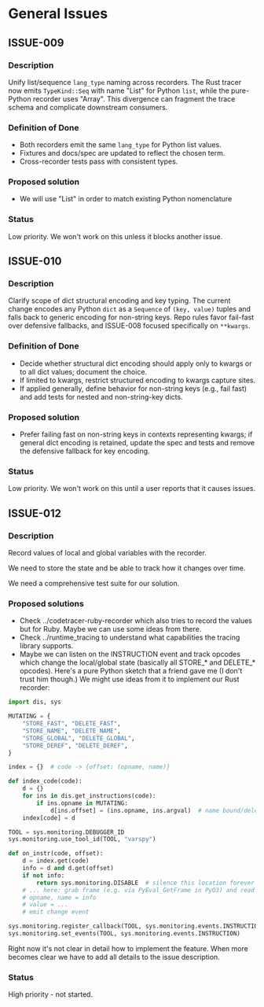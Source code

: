 # General Issues

## ISSUE-009
### Description
Unify list/sequence `lang_type` naming across recorders. The Rust tracer now
emits `TypeKind::Seq` with name "List" for Python `list`, while the
pure-Python recorder uses "Array". This divergence can fragment the trace
schema and complicate downstream consumers.

### Definition of Done
- Both recorders emit the same `lang_type` for Python list values.
- Fixtures and docs/spec are updated to reflect the chosen term.
- Cross-recorder tests pass with consistent types.

### Proposed solution
- We will use "List" in order to match existing Python nomenclature

### Status
Low priority. We won't work on this unless it blocks another issue.


## ISSUE-010
### Description
Clarify scope of dict structural encoding and key typing. The current change
encodes any Python `dict` as a `Sequence` of `(key, value)` tuples and falls
back to generic encoding for non-string keys. Repo rules favor fail-fast over
defensive fallbacks, and ISSUE-008 focused specifically on `**kwargs`.

### Definition of Done
- Decide whether structural dict encoding should apply only to kwargs or to all
  dict values; document the choice.
- If limited to kwargs, restrict structured encoding to kwargs capture sites.
- If applied generally, define behavior for non-string keys (e.g., fail fast)
  and add tests for nested and non-string-key dicts.

### Proposed solution
- Prefer failing fast on non-string keys in contexts representing kwargs; if
  general dict encoding is retained, update the spec and tests and remove the
  defensive fallback for key encoding.

### Status
Low priority. We won't work on this until a user reports that it causes issues.

## ISSUE-012
### Description
Record values of local and global variables with the recorder.

We need to store the state and be able to track how it changes over time.

We need a comprehensive test suite for our solution.

### Proposed solutions

- Check ../codetracer-ruby-recorder which also tries to record the values but for Ruby. Maybe we can use some ideas from there.
- Check ../runtime_tracing to understand what capabilities the tracing library supports.
- Maybe we can listen on the INSTRUCTION event and track opcodes which change the local/global state (basically all STORE_* and DELETE_* opcodes). Here's a pure Python sketch that a friend gave me (I don't trust him though.) We might use ideas from it to implement our Rust recorder:
```py
import dis, sys

MUTATING = {
    "STORE_FAST", "DELETE_FAST",
    "STORE_NAME", "DELETE_NAME",
    "STORE_GLOBAL", "DELETE_GLOBAL",
    "STORE_DEREF", "DELETE_DEREF",
}

index = {}  # code -> {offset: (opname, name)}

def index_code(code):
    d = {}
    for ins in dis.get_instructions(code):
        if ins.opname in MUTATING:
            d[ins.offset] = (ins.opname, ins.argval)  # name bound/deleted
    index[code] = d

TOOL = sys.monitoring.DEBUGGER_ID
sys.monitoring.use_tool_id(TOOL, "varspy")

def on_instr(code, offset):
    d = index.get(code)
    info = d and d.get(offset)
    if not info:
        return sys.monitoring.DISABLE  # silence this location forever
    # ... here: grab frame (e.g. via PyEval_GetFrame in PyO3) and read f_locals/f_globals ...
    # opname, name = info
    # value = ...
    # emit change event

sys.monitoring.register_callback(TOOL, sys.monitoring.events.INSTRUCTION, on_instr)
sys.monitoring.set_events(TOOL, sys.monitoring.events.INSTRUCTION)
```

Right now it's not clear in detail how to implement the feature. When more becomes clear we have to add all details to the issue description.

### Status
High priority - not started.
